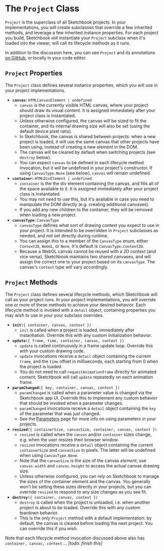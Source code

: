 # The `Project` Class

`Project` is the superclass of all Sketchbook projects. In your implementations, you will create subclasses that override a few inherited methods, and leverage a few inherited instance properties. For each project you build, Sketchbook will instantiate your `Project` subclass when it's loaded into the viewer, will call its lifecycle methods as it runs.

In addition to the discussion here, you can see `Project` and its annotations [on GitHub](https://github.com/flatpickles/sketchbook/blob/main/src/lib/base/Project/Project.ts), or locally in your code editor.

## `Project` Properties

The `Project` class defines several instance properties, which you will use in your project implementations.

-   **`canvas`:** `HTMLCanvasElement | undefined`
    -   `canvas` is the currently visible HTML canvas, where your project should draw its visual content. It is assigned immediately after your project class is instantiated.
    -   Unless otherwise configured, the canvas will be sized to fit the container, and its internal drawing size will also be set (using the default device pixel ratio).
    -   In Sketchbook, the canvas is shared between projects: when a new project is loaded, it will use the same canvas that other projects have been using, instead of creating a new element in the DOM.
    -   The canvas will be cleared by default when switching projects (see `destroy` below).
    -   You can expect `canvas` to be defined in each lifecycle method invocation, but it will be undefined in your project's constructor. If using `CanvasType.None` (see below), `canvas` will remain undefined.
-   **`container`:** `HTMLDivElement | undefined`
    -   `container` is the the div element containing the canvas, and fills all of the space available to it. It is assigned immediately after your project class is instantiated.
    -   You may not need to use this, but it's available in case you need to manipulate the DOM directly (e.g. creating additional canvases).
    -   If you add any new children to the container, they will be removed when loading a new project.
-   **`canvasType`:** `CanvasType`
    -   `canvasType` defines what sort of drawing context you expect to use in your project. It is intended to be overridden in `Project` subclasses as needed, and _not_ set directly during runtime.
    -   You can assign this to a member of the `CanvasType` enum, either `Context2D`, `WebGL`, or `None`. It's default is `CanvasType.Context2D`.
    -   Because a WebGL canvas cannot be reused with a 2D context (and vice versa), Sketchbook maintains two shared canvases, and will assign the correct one to your project based on its `canvasType`. The canvas's `context` type will vary accordingly.

## `Project` Methods

The `Project` class defines several lifecycle methods, which Sketchbook will call as your project runs. In your project implementations, you will override one or more of these methods to achieve your desired behavior. Each lifecycle method is invoked with a `detail` object, containing properties you may wish to use in your your subclass overrides.

-   **`init`**`({ container, canvas, context })`
    -   `init` is called when a project is loaded, immediately after instantiation. Override this with any custom initialization behavior.
-   **`update`**`({ frame, time, container, canvas, context })`
    -   `update` is called continuously in a frame update loop. Override this with your custom drawing code.
    -   `update` invocations receive a `detail` object containing the current `frame`, and the `time` offset in milliseconds, each starting from 0 when the project is loaded.
    -   You do not need to call `requestAnimationFrame` directly for animated content; Sketchbook will call `update` repeatedly on each animation frame.
-   **`paramChanged`**`({ key, container, canvas, context })`
    -   `paramChanged` is called when a parameter value is changed via the Sketchbook app UI. Override this to implement any custom behavior that should be invoked when a parameter changes.
    -   `paramChanged` invocations receive a `detail` object containing the `key` of the parameter that was just changed.
    -   See the [Parameters](params-presets.md) page for more info on using parameters in your projects.
-   **`resized`**`({ containerSize, canvasSize, container, canvas, context })`
    -   `resized` is called when the `canvas` and/or `container` sizes change, e.g. when the user resizes their browser window.
    -   `resized` invocations receive a `detail` object containing the current `containerSize` and `canvasSize` in pixels. The latter will be undefined when using `CanvasType.None`.
    -   Note that the `canvasSize` is the size of the canvas _element_; use `canvas.width` and `canvas.height` to access the actual canvas drawing size.
    -   Unless otherwise configured, you can rely on Sketchbook to manage the sizes of the container element and the canvas. You generally won't be setting these sizes directly in your projects, but you can override `resized` to respond to any size changes as you see fit.
-   **`destroy`**`({ container, canvas, context })`
    -   `destroy` is called when the project is unloaded, i.e. when another project is about to be loaded. Override this with any custom teardown behavior.
    -   This is the only `Project` method with a default implementation: by default, the canvas is cleared before loading the next project. You can override this if you wish.

Note that each lifecycle method invocation discussed above also has `container, canvas, context` ... _[todo: finish this]_
